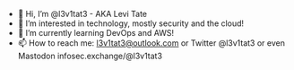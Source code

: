 - 👋 Hi, I’m @l3v1tat3 - AKA Levi Tate
- 👀 I’m interested in technology, mostly security and the cloud!
- 🌱 I’m currently learning DevOps and AWS!
- 📫 How to reach me: l3v1tat3@outlook.com or Twitter @l3v1tat3 or even Mastodon infosec.exchange/@l3v1tat3

<!---
l3v1tat3/l3v1tat3 is a ✨ special ✨ repository because its `README.md` (this file) appears on your GitHub profile.
You can click the Preview link to take a look at your changes.
--->
